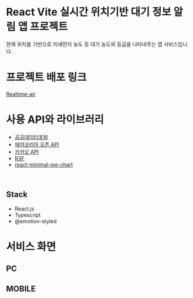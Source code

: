 # React Vite 실시간 위치기반 대기 정보 알림 앱 프로젝트

현재 위치를 기반으로 미세먼지 농도 등 대기 농도와 등급을 나타내주는 앱 서비스입니다.

# 프로젝트 배포 링크

[Realtime-air](https://realtime-air.netlify.app/)

# 사용 API와 라이브러리

- [공공데이터포털](https://www.data.go.kr/index.do)
- [에어코리아 오픈 API](https://www.airkorea.or.kr/web/)
- [카카오 API](https://developers.kakao.com/)
- [R3F](https://docs.pmnd.rs/react-three-fiber/getting-started/introduction)
- [react-minimal-pie-chart](https://www.npmjs.com/package/react-minimal-pie-chart)

<br />
<h2>Stack</h2>

- React.js
- Typescript
- @emotion-styled

# 서비스 화면

<h2>PC</h2>

<h2>MOBILE</h2>
